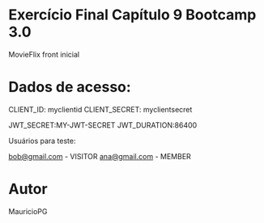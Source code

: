# Exercício Final Capítulo 9 Bootcamp 3.0

MovieFlix front inicial

# Dados de acesso:

CLIENT_ID: myclientid
CLIENT_SECRET: myclientsecret

JWT_SECRET:MY-JWT-SECRET
JWT_DURATION:86400

Usuários para teste:

bob@gmail.com - VISITOR
ana@gmail.com - MEMBER

# Autor

MauricioPG
